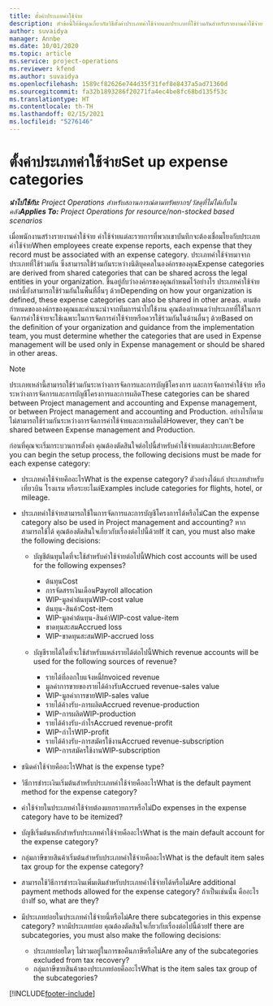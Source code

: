 ```yaml
---
title: ตั้งค่าประเภทค่าใช้จ่าย
description: หัวข้อนี้ให้ข้อมูลเกี่ยวกับวิธีตั้งค่าประเภทค่าใช้จ่ายและประเภทที่ใช้ร่วมกันสำหรับรายงานค่าใช้จ่าย
author: suvaidya
manager: Annbe
ms.date: 10/01/2020
ms.topic: article
ms.service: project-operations
ms.reviewer: kfend
ms.author: suvaidya
ms.openlocfilehash: 1589cf82626e744d35f31fef8e8437a5ad71360d
ms.sourcegitcommit: fa32b1893286f20271fa4ec4be8fc68bd135f53c
ms.translationtype: HT
ms.contentlocale: th-TH
ms.lasthandoff: 02/15/2021
ms.locfileid: "5276146"
---
```

# <a name="set-up-expense-categories"></a><span data-ttu-id="649bc-103">ตั้งค่าประเภทค่าใช้จ่าย</span><span class="sxs-lookup"><span data-stu-id="649bc-103">Set up expense categories</span></span>

<span data-ttu-id="649bc-104">_**นำไปใช้กับ:** Project Operations สำหรับสถานการณ์ตามทรัพยากร/วัสดุที่ไม่ได้เก็บในคลัง_</span><span class="sxs-lookup"><span data-stu-id="649bc-104">_**Applies To:** Project Operations for resource/non-stocked based scenarios_</span></span>

<span data-ttu-id="649bc-105">เมื่อพนักงานสร้างรายงานค่าใช้จ่าย ค่าใช้จ่ายแต่ละรายการที่พวกเขาบันทึกจะต้องเชื่อมโยงกับประเภทค่าใช้จ่าย</span><span class="sxs-lookup"><span data-stu-id="649bc-105">When employees create expense reports, each expense that they record must be associated with an expense category.</span></span> <span data-ttu-id="649bc-106">ประเภทค่าใช้จ่ายมาจากประเภทที่ใช้ร่วมกัน ซึ่งสามารถใช้ร่วมกันระหว่างนิติบุคคลในองค์กรของคุณ</span><span class="sxs-lookup"><span data-stu-id="649bc-106">Expense categories are derived from shared categories that can be shared across the legal entities in your organization.</span></span> <span data-ttu-id="649bc-107">ขึ้นอยู่กับว่าองค์กรของคุณกำหนดไว้อย่างไร ประเภทค่าใช้จ่ายเหล่านี้ยังสามารถใช้ร่วมกันในพื้นที่อื่นๆ ด้วย</span><span class="sxs-lookup"><span data-stu-id="649bc-107">Depending on how your organization is defined, these expense categories can also be shared in other areas.</span></span> <span data-ttu-id="649bc-108">ตามข้อกำหนดขององค์กรของคุณและคำแนะนำจากทีมการนำไปใช้งาน คุณต้องกำหนดว่าประเภทที่ใช้ในการจัดการค่าใช้จ่ายจะใช้เฉพาะในการจัดการค่าใช้จ่ายหรือควรใช้ร่วมกันในด้านอื่นๆ ด้วย</span><span class="sxs-lookup"><span data-stu-id="649bc-108">Based on the definition of your organization and guidance from the implementation team, you must determine whether the categories that are used in Expense management will be used only in Expense management or should be shared in other areas.</span></span>

> [!NOTE]
> <span data-ttu-id="649bc-109">ประเภทเหล่านี้สามารถใช้ร่วมกันระหว่างการจัดการและการบัญชีโครงการ และการจัดการค่าใช้จ่าย หรือระหว่างการจัดการและการบัญชีโครงการและการผลิต</span><span class="sxs-lookup"><span data-stu-id="649bc-109">These categories can be shared between Project management and accounting and Expense management, or between Project management and accounting and Production.</span></span> <span data-ttu-id="649bc-110">อย่างไรก็ตาม ไม่สามารถใช้ร่วมกันระหว่างการจัดการค่าใช้จ่ายและการผลิตได้</span><span class="sxs-lookup"><span data-stu-id="649bc-110">However, they can't be shared between Expense management and Production.</span></span>

<span data-ttu-id="649bc-111">ก่อนที่คุณจะเริ่มกระบวนการตั้งค่า คุณต้องตัดสินใจต่อไปนี้สำหรับค่าใช้จ่ายแต่ละประเภท:</span><span class="sxs-lookup"><span data-stu-id="649bc-111">Before you can begin the setup process, the following decisions must be made for each expense category:</span></span>

- <span data-ttu-id="649bc-112">ประเภทค่าใช้จ่ายคืออะไร</span><span class="sxs-lookup"><span data-stu-id="649bc-112">What is the expense category?</span></span> <span data-ttu-id="649bc-113">ตัวอย่างได้แก่ ประเภทสำหรับเที่ยวบิน โรงแรม หรือระยะไมล์</span><span class="sxs-lookup"><span data-stu-id="649bc-113">Examples include categories for flights, hotel, or mileage.</span></span>
- <span data-ttu-id="649bc-114">ประเภทค่าใช้จ่ายสามารถใช้ในการจัดการและการบัญชีโครงการได้หรือไม่</span><span class="sxs-lookup"><span data-stu-id="649bc-114">Can the expense category also be used in Project management and accounting?</span></span> <span data-ttu-id="649bc-115">หากสามารถใช้ได้ คุณต้องตัดสินใจเกี่ยวกับเรื่องต่อไปนี้ด้วย</span><span class="sxs-lookup"><span data-stu-id="649bc-115">If it can, you must also make the following decisions:</span></span>

    - <span data-ttu-id="649bc-116">บัญชีต้นทุนใดที่จะใช้สำหรับค่าใช้จ่ายต่อไปนี้</span><span class="sxs-lookup"><span data-stu-id="649bc-116">Which cost accounts will be used for the following expenses?</span></span>

        - <span data-ttu-id="649bc-117">ต้นทุน</span><span class="sxs-lookup"><span data-stu-id="649bc-117">Cost</span></span>
        - <span data-ttu-id="649bc-118">การจัดสรรเงินเดือน</span><span class="sxs-lookup"><span data-stu-id="649bc-118">Payroll allocation</span></span>
        - <span data-ttu-id="649bc-119">WIP-มูลค่าต้นทุน</span><span class="sxs-lookup"><span data-stu-id="649bc-119">WIP-cost value</span></span>
        - <span data-ttu-id="649bc-120">ต้นทุน-สินค้า</span><span class="sxs-lookup"><span data-stu-id="649bc-120">Cost-item</span></span>
        - <span data-ttu-id="649bc-121">WIP-มูลค่าต้นทุน-สินค้า</span><span class="sxs-lookup"><span data-stu-id="649bc-121">WIP-cost value-item</span></span>
        - <span data-ttu-id="649bc-122">ขาดทุนสะสม</span><span class="sxs-lookup"><span data-stu-id="649bc-122">Accrued loss</span></span>
        - <span data-ttu-id="649bc-123">WIP-ขาดทุนสะสม</span><span class="sxs-lookup"><span data-stu-id="649bc-123">WIP-accrued loss</span></span>

    - <span data-ttu-id="649bc-124">บัญชีรายได้ใดที่จะใช้สำหรับแหล่งรายได้ต่อไปนี้</span><span class="sxs-lookup"><span data-stu-id="649bc-124">Which revenue accounts will be used for the following sources of revenue?</span></span>

        - <span data-ttu-id="649bc-125">รายได้ที่ออกใบแจ้งหนี้</span><span class="sxs-lookup"><span data-stu-id="649bc-125">Invoiced revenue</span></span>
        - <span data-ttu-id="649bc-126">มูลค่าการขายของรายได้ค้างรับ</span><span class="sxs-lookup"><span data-stu-id="649bc-126">Accrued revenue-sales value</span></span>
        - <span data-ttu-id="649bc-127">WIP-มูลค่าการขาย</span><span class="sxs-lookup"><span data-stu-id="649bc-127">WIP-sales value</span></span>
        - <span data-ttu-id="649bc-128">รายได้ค้างรับ-การผลิต</span><span class="sxs-lookup"><span data-stu-id="649bc-128">Accrued revenue-production</span></span>
        - <span data-ttu-id="649bc-129">WIP-การผลิต</span><span class="sxs-lookup"><span data-stu-id="649bc-129">WIP-production</span></span>
        - <span data-ttu-id="649bc-130">รายได้ค้างรับ-กำไร</span><span class="sxs-lookup"><span data-stu-id="649bc-130">Accrued revenue-profit</span></span>
        - <span data-ttu-id="649bc-131">WIP-กำไร</span><span class="sxs-lookup"><span data-stu-id="649bc-131">WIP-profit</span></span>
        - <span data-ttu-id="649bc-132">รายได้ค้างรับ-การสมัครใช้งาน</span><span class="sxs-lookup"><span data-stu-id="649bc-132">Accrued revenue-subscription</span></span>
        - <span data-ttu-id="649bc-133">WIP-การสมัครใช้งาน</span><span class="sxs-lookup"><span data-stu-id="649bc-133">WIP-subscription</span></span>

- <span data-ttu-id="649bc-134">ชนิดค่าใช้จ่ายคืออะไร</span><span class="sxs-lookup"><span data-stu-id="649bc-134">What is the expense type?</span></span>
- <span data-ttu-id="649bc-135">วิธีการชำระเงินเริ่มต้นสำหรับประเภทค่าใช้จ่ายคืออะไร</span><span class="sxs-lookup"><span data-stu-id="649bc-135">What is the default payment method for the expense category?</span></span>
- <span data-ttu-id="649bc-136">ค่าใช้จ่ายในประเภทค่าใช้จ่ายต้องแยกรายการหรือไม่</span><span class="sxs-lookup"><span data-stu-id="649bc-136">Do expenses in the expense category have to be itemized?</span></span>
- <span data-ttu-id="649bc-137">บัญชีเริ่มต้นหลักสำหรับประเภทค่าใช้จ่ายคืออะไร</span><span class="sxs-lookup"><span data-stu-id="649bc-137">What is the main default account for the expense category?</span></span>
- <span data-ttu-id="649bc-138">กลุ่มภาษีขายสินค้าเริ่มต้นสำหรับประเภทค่าใช้จ่ายคืออะไร</span><span class="sxs-lookup"><span data-stu-id="649bc-138">What is the default item sales tax group for the expense category?</span></span>
- <span data-ttu-id="649bc-139">สามารถใช้วิธีการชำระเงินเพิ่มเติมสำหรับประเภทค่าใช้จ่ายได้หรือไม่</span><span class="sxs-lookup"><span data-stu-id="649bc-139">Are additional payment methods allowed for the expense category?</span></span> <span data-ttu-id="649bc-140">ถ้าเป็นเช่นนั้น คืออะไรบ้าง</span><span class="sxs-lookup"><span data-stu-id="649bc-140">If so, what are they?</span></span>
- <span data-ttu-id="649bc-141">มีประเภทย่อยในประเภทค่าใช้จ่ายนี้หรือไม่</span><span class="sxs-lookup"><span data-stu-id="649bc-141">Are there subcategories in this expense category?</span></span> <span data-ttu-id="649bc-142">หากมีประเภทย่อย คุณต้องตัดสินใจเกี่ยวกับเรื่องต่อไปนี้ด้วย</span><span class="sxs-lookup"><span data-stu-id="649bc-142">If there are subcategories, you must also make the following decisions:</span></span>

    - <span data-ttu-id="649bc-143">ประเภทย่อยใดๆ ไม่รวมอยู่ในการขอคืนภาษีหรือไม่</span><span class="sxs-lookup"><span data-stu-id="649bc-143">Are any of the subcategories excluded from tax recovery?</span></span>
    - <span data-ttu-id="649bc-144">กลุ่มภาษีขายสินค้าของประเภทย่อยคืออะไร</span><span class="sxs-lookup"><span data-stu-id="649bc-144">What is the item sales tax group of the subcategories?</span></span>


[!INCLUDE[footer-include](../includes/footer-banner.md)]